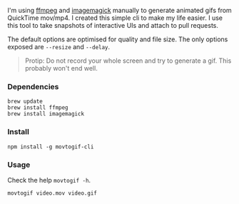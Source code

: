 I'm using [ffmpeg](https://ffmpeg.org/) and [imagemagick](http://www.imagemagick.org/) manually to generate animated gifs from QuickTime mov/mp4. I created this simple cli to make my life easier. I use this tool to take snapshots of interactive UIs and attach to pull requests.

The default options are optimised for quality and file size. The only options exposed are `--resize` and `--delay`.

> Protip: Do not record your whole screen and try to generate a gif. This probably won't end well.

### Dependencies

```
brew update
brew install ffmpeg
brew install imagemagick
```

### Install

`npm install -g movtogif-cli`

### Usage

Check the help `movtogif -h`.

`movtogif video.mov video.gif`
